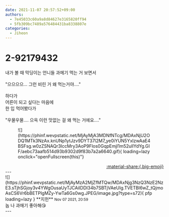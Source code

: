 ```yaml
---
date: 2021-11-07 20:57:52+09:00
authors:
  - 7e45033c60a9a8d84627e3165820ff94
  - 5fb309bc7489a576484431ba8338807e
categories:
  - Jiheon
---
```


# 2-92179432

<div class="post-container" markdown="1">
<div class="content-container md-sidebar__scrollwrap" markdown="1">

내가 볼 때 막딩이는 언니들 과메기 먹는 거 보면서<br><br>"으으으으... 그런 비린 거 왜 먹는거야...."<br><br>하다가<br>어른이 되고 싶다는 마음에<br>한 입 먹어봤다가<br><br>"우물우물.... 으윽 이런 맛없는 걸 왜 먹는 거에요...."
<figure markdown="1">
![](https://phinf.wevpstatic.net/MjAyMjA3MDNfNTcg/MDAxNjU2ODQ1MTk3NzAx.knUNp1ytJzv9DYT37l2M7_ye0iYUN5YxIzwAaE4BSFsg.w0zZSNAQr3IccMry3AoP9Flos0GqpEmjl1m52ullYdYg.GIF/aebc73aafb514d93b9302d9f83b7a2a6640.gif){ loading=lazy onclick="openFullscreen(this)"}
</figure>


</div>
</div>

<div style="text-align: right;" markdown="1">
<a href="https://weverse.io/fromis9/fanpost/2-92179432" style="text-align: right;">:material-share:{.big-emoji}</a>
</div>
---

<div class="comments-container md-sidebar__scrollwrap" markdown="1">
<div class="comment" markdown="1">
<div class='id-container' markdown="1">
![](https://phinf.wevpstatic.net/MjAyMzA2MjZfMTQw/MDAxNjg3NzQ3NzE2NzE3.sTjhSGjoy3v4YWgOusaUyTJCAiIDDI34b7SBTjVAeUIg.TVETBI6wZ_tQjmoAsCS6Vr6bBETPlgMZy-YwTa6Gs0wg.JPEG/image.jpg?type=s72){ pfp loading=lazy }
**<span class="artist">지헌</span>** <small>Nov 07 2021, 20:59</small><br>
</div>
<div class='comment-body' markdown="1">
놉 나 과매기 좋아해😘
</div>
</div>
</div>
---
